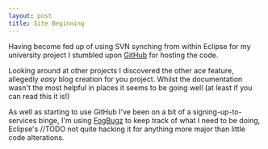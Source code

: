 ```yaml
---
layout: post
title: Site Beginning
---
```


Having become fed up of using SVN synching from within Eclipse for my university project I stumbled upon [GitHub](http://github.com) for hosting the code.

Looking around at other projects I discovered the other ace feature, allegedly _easy_ blog creation for you project. Whilst the documentation wasn't the most helpful in places it seems to be going well (at least if you can read this it is!)

As well as starting to use GitHub I've been on a bit of a signing-up-to-services binge, I'm using [FogBugz](http://www.fogbugz.com) to keep track of what I need to be doing, Eclipse's //TODO not quite hacking it for anything more major than little code alterations. 
